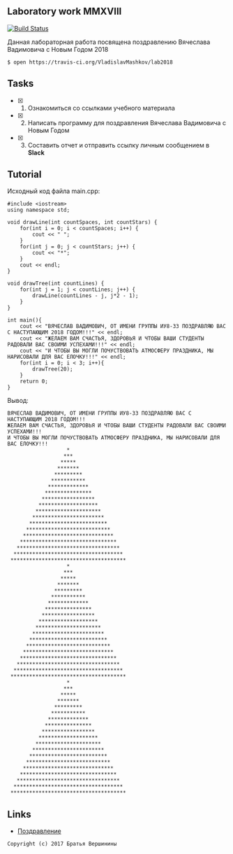 ## Laboratory work MMXVIII
[![Build Status](https://travis-ci.org/VladislavMashkov/lab2018.svg?branch=master)](https://travis-ci.org/VladislavMashkov/lab2018)

Данная лабораторная работа посвящена поздравлению Вячеслава Вадимовича с Новым Годом 2018
```ShellSession
$ open https://travis-ci.org/VladislavMashkov/lab2018
```
## Tasks

- [X] 1. Ознакомиться со ссылками учебного материала
- [X] 2. Написать программу для поздравления Вячеслава Вадимовича с Новым Годом
- [X] 3. Составить отчет и отправить ссылку личным сообщением в **Slack**

## Tutorial
Исходный код файла main.cpp:
```ShellSession
#include <iostream>
using namespace std;

void drawLine(int countSpaces, int countStars) {
	for(int i = 0; i < countSpaces; i++) {
		cout << " ";
	}
	for(int j = 0; j < countStars; j++) {
		cout << "*";
	}
	cout << endl;
}

void drawTree(int countLines) {
	for(int j = 1; j < countLines; j++) {
		drawLine(countLines - j, j*2 - 1);
	}
}

int main(){
	cout << "ВЯЧЕСЛАВ ВАДИМОВИЧ, ОТ ИМЕНИ ГРУППЫ ИУ8-33 ПОЗДРАВЛЯЮ ВАС С НАСТУПАЮЩИМ 2018 ГОДОМ!!!" << endl;
	cout << "ЖЕЛАЕМ ВАМ СЧАСТЬЯ, ЗДОРОВЬЯ И ЧТОБЫ ВАШИ СТУДЕНТЫ РАДОВАЛИ ВАС СВОИМИ УСПЕХАМИ!!!" << endl;
	cout << "И ЧТОБЫ ВЫ МОГЛИ ПОЧУСТВОВАТЬ АТМОСФЕРУ ПРАЗДНИКА, МЫ НАРИСОВАЛИ ДЛЯ ВАС ЕЛОЧКУ!!!" << endl;
	for(int i = 0; i < 3; i++){
		drawTree(20);	
	}
	return 0;
}

```
Вывод:
```ShellSession
ВЯЧЕСЛАВ ВАДИМОВИЧ, ОТ ИМЕНИ ГРУППЫ ИУ8-33 ПОЗДРАВЛЯЮ ВАС С НАСТУПАЮЩИМ 2018 ГОДОМ!!!
ЖЕЛАЕМ ВАМ СЧАСТЬЯ, ЗДОРОВЬЯ И ЧТОБЫ ВАШИ СТУДЕНТЫ РАДОВАЛИ ВАС СВОИМИ УСПЕХАМИ!!!
И ЧТОБЫ ВЫ МОГЛИ ПОЧУСТВОВАТЬ АТМОСФЕРУ ПРАЗДНИКА, МЫ НАРИСОВАЛИ ДЛЯ ВАС ЕЛОЧКУ!!!
                   *
                  ***
                 *****
                *******
               *********
              ***********
             *************
            ***************
           *****************
          *******************
         *********************
        ***********************
       *************************
      ***************************
     *****************************
    *******************************
   *********************************
  ***********************************
 *************************************
                   *
                  ***
                 *****
                *******
               *********
              ***********
             *************
            ***************
           *****************
          *******************
         *********************
        ***********************
       *************************
      ***************************
     *****************************
    *******************************
   *********************************
  ***********************************
 *************************************
                   *
                  ***
                 *****
                *******
               *********
              ***********
             *************
            ***************
           *****************
          *******************
         *********************
        ***********************
       *************************
      ***************************
     *****************************
    *******************************
   *********************************
  ***********************************
 *************************************

```

## Links

- [Поздравление](https://travis-ci.org/VladislavMashkov/lab2018)
```
Copyright (c) 2017 Братья Вершинины
```
